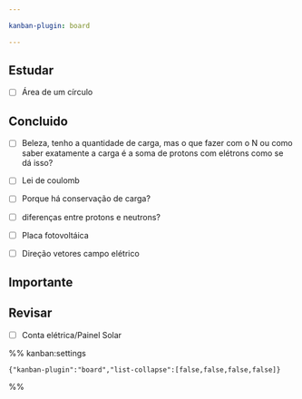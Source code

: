 ```yaml
---

kanban-plugin: board

---
```


## Estudar

- [ ] Área de um círculo


## Concluido

- [ ] Beleza, tenho a quantidade de carga, mas o que fazer com o N ou como saber exatamente a carga é a soma de protons com elétrons como se dá isso?
- [ ] Lei de coulomb
- [ ] Porque há conservação de carga?
- [ ] diferenças entre protons e neutrons?
- [ ] Placa fotovoltáica
- [ ] Direção vetores campo elétrico


## Importante



## Revisar

- [ ] Conta elétrica/Painel Solar




%% kanban:settings
```
{"kanban-plugin":"board","list-collapse":[false,false,false,false]}
```
%%